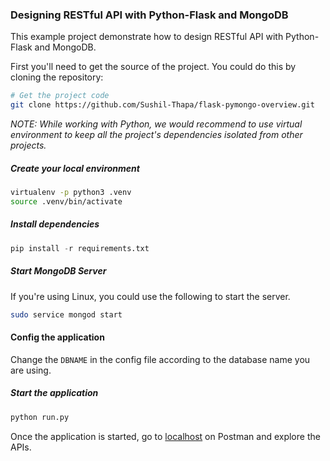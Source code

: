 ### Designing RESTful API with Python-Flask and MongoDB

This example project demonstrate how to design RESTful API with Python-Flask and
MongoDB.

First you'll need to get the source of the project. You could do this by cloning the repository:

```bash
# Get the project code
git clone https://github.com/Sushil-Thapa/flask-pymongo-overview.git
```

*NOTE: While working with Python, we would recommend to use virtual environment
to keep all the project's dependencies isolated from other projects.*

##### Create your local environment
```bash
virtualenv -p python3 .venv
source .venv/bin/activate
```

##### Install dependencies

```python
pip install -r requirements.txt
```

##### Start MongoDB Server

If you're using Linux, you could use the following to start the server.

```bash
sudo service mongod start
```

#### Config the application

Change the `DBNAME` in the config file according to the database name you are using.

##### Start the application

```bash
python run.py
```

Once the application is started, go to [localhost](http://localhost:5000/) on Postman and explore the APIs.
